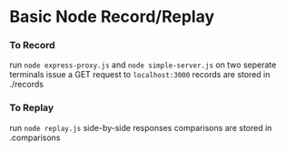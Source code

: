 # Basic Node Record/Replay
### To Record
run `node express-proxy.js` and `node simple-server.js` on two seperate terminals
issue a GET request to `localhost:3000`
records are stored in ./records
### To Replay
run `node replay.js`
side-by-side responses comparisons are stored in .comparisons